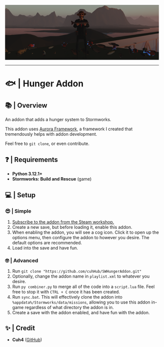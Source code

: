 ![Game Screenshot](imgs/1.png)

---

# 🐟 | Hunger Addon

## 📚 | Overview
An addon that adds a hunger system to Stormworks.

This addon uses [Aurora Framework](https://github.com/Cuh4/AuroraFramework), a framework I created that tremendously helps with addon development.

Feel free to `git clone`, or even contribute.

## ❓ | Requirements
- **Python 3.12.1+**
- **Stormworks: Build and Rescue** (game)

## 💻 | Setup
### 😎 | Simple
1) [Subscribe to the addon from the Steam workshop.](https://steamcommunity.com/sharedfiles/filedetails/?id=3156992745)
2) Create a new save, but before loading it, enable this addon.
3) When enabling the addon, you will see a cog icon. Click it to open up the options menu, then configure the addon to however you desire. The default options are recommended.
4) Load into the save and have fun.

### 🤓 | Advanced
1) Run `git clone "https://github.com/cuhHub/SWHungerAddon.git"`
2) Optionally, change the addon name in `playlist.xml` to whatever you desire.
3) Run `py combiner.py` to merge all of the code into a `script.lua` file. Feel free to stop it with `CTRL + C` once it has been created.
4) Run `sync.bat`. This will effectively clone the addon into `%appdata%/Stormworks/data/missions`, allowing you to use this addon in-game regardless of what directory the addon is in.
5) Create a save with the addon enabled, and have fun with the addon.

## ✨ | Credit
- **Cuh4** ([GitHub](https://github.com/Cuh4)) 